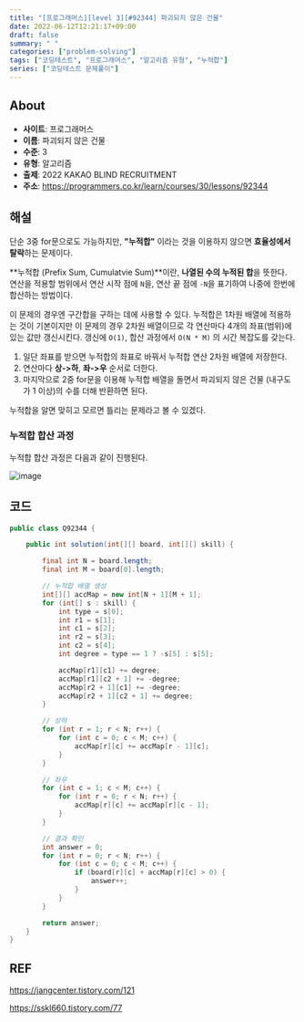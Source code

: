 ```yaml
---
title: "[프로그래머스][level 3][#92344] 파괴되지 않은 건물"
date: 2022-06-12T12:21:17+09:00
draft: false
summary: " "
categories: ["problem-solving"]
tags: ["코딩테스트", "프로그래머스", "알고리즘 유형", "누적합"]
series: ["코딩테스트 문제풀이"]
---
```


## About

- **사이트**: 프로그래머스
- **이름**: 파괴되지 않은 건물
- **수준**: 3
- **유형**: 알고리즘
- **출제**: 2022 KAKAO BLIND RECRUITMENT
- **주소**: https://programmers.co.kr/learn/courses/30/lessons/92344

## 해설

단순 3중 for문으로도 가능하지만, **"누적합"** 이라는 것을 이용하지 않으면 **효율성에서 탈락**하는 문제이다.

**누적합 (Prefix Sum, Cumulatvie Sum)**이란, **나열된 수의 누적된 합**을 뜻한다. 연산을 적용할 범위에서 연산 시작 점에 `N`을, 연산 끝 점에 `-N`을 표기하여 나중에 한번에 합산하는 방법이다.

이 문제의 경우엔 구간합을 구하는 데에 사용할 수 있다. 누적합은 1차원 배열에 적용하는 것이 기본이지만 이 문제의 경우 2차원 배열이므로 각 연산마다 4개의 좌표(범위)에 있는 값만 갱신시킨다. 갱신에 `O(1)`, 합산 과정에서 `O(N * M)` 의 시간 복잡도를 갖는다.

1. 일단 좌표를 받으면 누적합의 좌표로 바꿔서 누적합 연산 2차원 배열에 저장한다.
2. 연산마다 **상->하**, **좌->우** 순서로 더한다.
3. 마지막으로 2중 for문을 이용해 누적합 배열을 돌면서 파괴되지 않은 건물 (내구도가 1 이상)의 수를 더해 반환하면 된다.

누적합을 알면 맞히고 모르면 틀리는 문제라고 볼 수 있겠다.

### 누적합 합산 과정

누적합 합산 과정은 다음과 같이 진행된다.

![image](https://user-images.githubusercontent.com/42485462/173213368-6cccd815-2583-4f22-96b7-4f6b4be0ceaa.png)

## 코드

```java
public class Q92344 {

    public int solution(int[][] board, int[][] skill) {

        final int N = board.length;
        final int M = board[0].length;

        // 누적합 배열 생성
        int[][] accMap = new int[N + 1][M + 1];
        for (int[] s : skill) {
            int type = s[0];
            int r1 = s[1];
            int c1 = s[2];
            int r2 = s[3];
            int c2 = s[4];
            int degree = type == 1 ? -s[5] : s[5];

            accMap[r1][c1] += degree;
            accMap[r1][c2 + 1] += -degree;
            accMap[r2 + 1][c1] += -degree;
            accMap[r2 + 1][c2 + 1] += degree;
        }

        // 상하
        for (int r = 1; r < N; r++) {
            for (int c = 0; c < M; c++) {
                accMap[r][c] += accMap[r - 1][c];
            }
        }

        // 좌우
        for (int c = 1; c < M; c++) {
            for (int r = 0; r < N; r++) {
                accMap[r][c] += accMap[r][c - 1];
            }
        }

        // 결과 확인
        int answer = 0;
        for (int r = 0; r < N; r++) {
            for (int c = 0; c < M; c++) {
                if (board[r][c] + accMap[r][c] > 0) {
                    answer++;
                }
            }
        }

        return answer;
    }
}
```

## REF

https://jangcenter.tistory.com/121

https://sskl660.tistory.com/77
